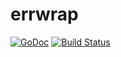# errwrap

[![GoDoc](https://godoc.org/github.com/lufia/httpclientutil?status.svg)](https://godoc.org/github.com/lufia/errwrap)
[![Build Status](https://travis-ci.org/lufia/httpclientutil.svg?branch=master)](https://travis-ci.org/lufia/errwrap)
